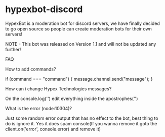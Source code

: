 # hypexbot-discord

HypexBot is a moderation bot for discord servers, we have finally decided to go open source so people can create moderation bots for their own servers! 

NOTE - This bot was released on Version 1.1 and will not be updated any further!
 
 
 
FAQ
 
How to add commands?


if (command === "command") {
  	message.channel.send("message");
  }
  
  
How can i change Hypex Technologies messages?


On the console.log('') edit everything inside the apostrophes('')


What is the error (node:10304)?


Just some random error output that has no effect to the bot, best thing to do is ignore it. Yes it does spam console(If you wanna remove it goto the client.on('error', console.error) and remove it)
